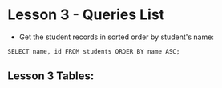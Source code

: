 # Lesson 3 - Queries List
* Get the student records in sorted order by student's name:
```mysql
SELECT name, id FROM students ORDER BY name ASC;
```

## Lesson 3 Tables:
